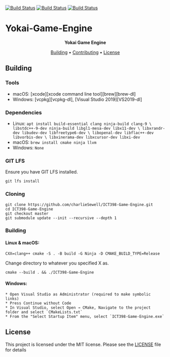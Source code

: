 [![Build Status](https://github.com/charlieSewell/ICT398-Game-Engine/workflows/Windows/badge.svg)](https://github.com/charlieSewell/ICT398-Game-Engine/actions/workflows/Windows.yml)
[![Build Status](https://github.com/charlieSewell/ICT398-Game-Engine/workflows/macOS/badge.svg)](https://github.com/charlieSewell/ICT398-Game-Engine/actions/workflows/macOS.yml)
[![Build Status](https://github.com/charlieSewell/ICT398-Game-Engine/workflows/Linux/badge.svg)](https://github.com/charlieSewell/ICT398-Game-Engine/actions/workflows/Linux.yml)
# Yokai-Game-Engine
<p align=center>
  <b> Yokai Game Engine </b>
</p>

<p align="center">
  <a href="#building">Building</a> •
  <a href="#contributing">Contributing</a> •
  <a href="#license">License</a>
</p>


## Building
### Tools
* macOS: [xcode][xcode command line tool][brew][brew-dl]
* Windows: [vcpkg][vcpkg-dl], [Visual Studio 2019][VS2019-dl]

### Dependencies
* Linux: `apt install build-essential clang ninja-build clang-9 \
  libstdc++-9-dev ninja-build libgl1-mesa-dev libx11-dev \
  libxrandr-dev libudev-dev libfreetype6-dev \
  libopenal-dev libflac++-dev libvorbis-dev \
  libxinerama-dev libxcursor-dev libxi-dev`
* macOS: `brew install cmake ninja llvm`
* Windows: `None` 

### GIT LFS
Ensure you have GIT LFS installed.
```
git lfs install
```

### Cloning
```
git clone https://github.com/charlieSewell/ICT398-Game-Engine.git
cd ICT398-Game-Engine
git checkout master
git submodule update --init --recursive --depth 1
```

### Building

#### Linux & macOS:
```
CXX=clang++ cmake -S . -B build -G Ninja -D CMAKE_BUILD_TYPE=Release
```
Change directory to whatever you specified X as.
```
cmake --build . && ./ICT398-Game-Engine
```
#### Windows:
    * Open Visual Studio as Administrator (required to make symbolic links)
    * Press Continue without Code
    * In Visual Studio, select Open → CMake, Navigate to the project folder and select `CMakeLists.txt`
    * From the "Select Startup Item" menu, select `ICT398-Game-Engine.exe`

## License
This project is licensed under the MIT license. Please see the [LICENSE](LICENSE) file
for details
 